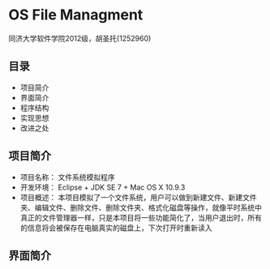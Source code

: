 OS File Managment
=================

同济大学软件学院2012级，胡圣托(1252960)

## 目录

- 项目简介
- 界面简介
- 程序结构
- 实现思想
- 改进之处

## 项目简介

- 项目名称：
	文件系统模拟程序
- 开发环境：
	Eclipse + JDK SE 7 + Mac OS X 10.9.3
- 项目概述：
	本项目模拟了一个文件系统，用户可以做到新建文件、新建文件夹、编辑文件、删除文件、删除文件夹、格式化磁盘等操作，就像平时系统中真正的文件管理器一样，只是本项目将一些功能简化了，当用户退出时，所有的信息将会被保存在电脑真实的磁盘上，下次打开时重新读入

## 界面简介
